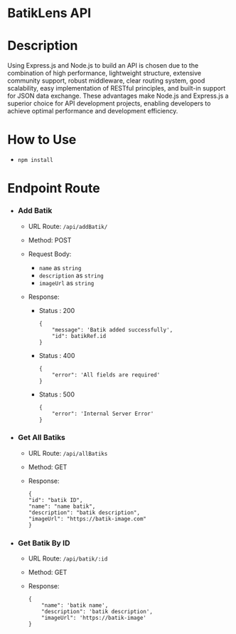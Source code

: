 # BatikLens API

# Description
Using Express.js and Node.js to build an API is chosen due to the combination of high performance, lightweight structure, extensive community support, robust middleware, clear routing system, good scalability, easy implementation of RESTful principles, and built-in support for JSON data exchange. These advantages make Node.js and Express.js a superior choice for API development projects, enabling developers to achieve optimal performance and development efficiency.

# How to Use
- `npm install`

# Endpoint Route

- ### Add Batik

  - URL Route:
    `/api/addBatik/` 

  - Method:
    POST

  - Request Body:

    - `name` as `string`
    - `description` as `string`
    - `imageUrl` as `string`

  - Response:
    - Status : 200
      ```
      {
          "message": 'Batik added successfully',
          "id": batikRef.id 
      }
      ```
    - Status : 400
      ```
      {
          "error": 'All fields are required'
      }
      ```
    - Status : 500
      ```
      {
          "error": 'Internal Server Error'
      }
      ```
  

- ### Get All Batiks

  - URL Route:
    `/api/allBatiks`

  - Method:
    GET

  - Response:
      ```
      {
      "id": "batik ID",
      "name": "name batik",
      "description": "batik description",
      "imageUrl": "https://batik-image.com"
      }
      ```
- ### Get Batik By ID

  - URL Route:
    `/api/batik/:id` 

  - Method:
    GET

  - Response:
      ```
      {
          "name": 'batik name',
          "description": 'batik description',
          "imageUrl": 'https://batik-image'
      }
      ```
